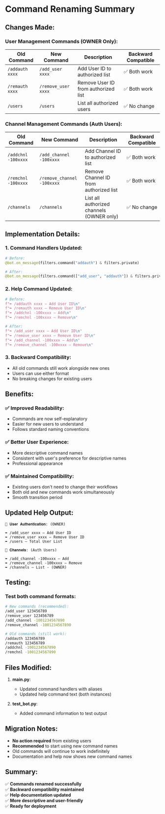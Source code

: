 # Command Renaming Summary

## Changes Made:

### **User Management Commands (OWNER Only):**

| Old Command | New Command | Description | Backward Compatible |
|-------------|-------------|-------------|-------------------|
| `/addauth xxxx` | `/add_user xxxx` | Add User ID to authorized list | ✅ Both work |
| `/remauth xxxx` | `/remove_user xxxx` | Remove User ID from authorized list | ✅ Both work |
| `/users` | `/users` | List all authorized users | ✅ No change |

### **Channel Management Commands (Auth Users):**

| Old Command | New Command | Description | Backward Compatible |
|-------------|-------------|-------------|-------------------|
| `/addchnl -100xxxx` | `/add_channel -100xxxx` | Add Channel ID to authorized list | ✅ Both work |
| `/remchnl -100xxxx` | `/remove_channel -100xxxx` | Remove Channel ID from authorized list | ✅ Both work |
| `/channels` | `/channels` | List all authorized channels (OWNER only) | ✅ No change |

## Implementation Details:

### **1. Command Handlers Updated:**
```python
# Before:
@bot.on_message(filters.command("addauth") & filters.private)

# After:
@bot.on_message(filters.command(["add_user", "addauth"]) & filters.private)
```

### **2. Help Command Updated:**
```python
# Before:
f"➥ /addauth xxxx – Add User ID\n"
f"➥ /remauth xxxx – Remove User ID\n"
f"➥ /addchnl -100xxxx – Add\n"
f"➥ /remchnl -100xxxx – Remove\n"

# After:
f"➥ /add_user xxxx – Add User ID\n"
f"➥ /remove_user xxxx – Remove User ID\n"
f"➥ /add_channel -100xxxx – Add\n"
f"➥ /remove_channel -100xxxx – Remove\n"
```

### **3. Backward Compatibility:**
- All old commands still work alongside new ones
- Users can use either format
- No breaking changes for existing users

## Benefits:

### **✅ Improved Readability:**
- Commands are now self-explanatory
- Easier for new users to understand
- Follows standard naming conventions

### **✅ Better User Experience:**
- More descriptive command names
- Consistent with user's preference for descriptive names
- Professional appearance

### **✅ Maintained Compatibility:**
- Existing users don't need to change their workflows
- Both old and new commands work simultaneously
- Smooth transition period

## Updated Help Output:

```
👤 𝐔𝐬𝐞𝐫 𝐀𝐮𝐭𝐡𝐞𝐧𝐭𝐢𝐜𝐚𝐭𝐢𝐨𝐧: (OWNER)

➥ /add_user xxxx – Add User ID
➥ /remove_user xxxx – Remove User ID
➥ /users – Total User List

📁 𝐂𝐡𝐚𝐧𝐧𝐞𝐥𝐬: (Auth Users)

➥ /add_channel -100xxxx – Add
➥ /remove_channel -100xxxx – Remove
➥ /channels – List - (OWNER)
```

## Testing:

### **Test both command formats:**
```bash
# New commands (recommended):
/add_user 123456789
/remove_user 123456789
/add_channel -1001234567890
/remove_channel -1001234567890

# Old commands (still work):
/addauth 123456789
/remauth 123456789
/addchnl -1001234567890
/remchnl -1001234567890
```

## Files Modified:

1. **main.py**: 
   - Updated command handlers with aliases
   - Updated help command text (both instances)

2. **test_bot.py**: 
   - Added command information to test output

## Migration Notes:

- **No action required** from existing users
- **Recommended** to start using new command names
- Old commands will continue to work indefinitely
- Documentation and help now shows new command names

## Summary:

✅ **Commands renamed successfully**  
✅ **Backward compatibility maintained**  
✅ **Help documentation updated**  
✅ **More descriptive and user-friendly**  
✅ **Ready for deployment**
